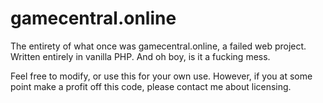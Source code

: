 # gamecentral.online
The entirety of what once was gamecentral.online, a failed web project. Written entirely in vanilla PHP. And oh boy, is it a fucking mess.

Feel free to modify, or use this for your own use. However, if you at some point make a profit off this code, please contact me about licensing.
